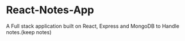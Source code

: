 # React-Notes-App
A Full stack application built on React, Express and MongoDB to Handle notes.(keep notes)
